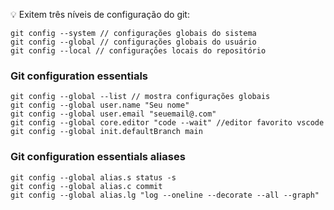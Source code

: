 <!-- 
    Crie uma chave ssh com nome persinalizado
    ssh-keygen -t rsa -b 2048 -f ~/.ssh/minha_chave_customizada
 -->

:bulb: Exitem  três níveis de configuração do git:

    git config --system // configurações globais do sistema
    git config --global // configurações globais do usuário
    git config --local // configurações locais do repositório

### Git configuration essentials

    git config --global --list // mostra configurações globais
    git config --global user.name "Seu nome"
    git config --global user.email "seuemail@.com"
    git config --global core.editor "code --wait" //editor favorito vscode
    git config --global init.defaultBranch main

### Git configuration essentials aliases

    git config --global alias.s status -s
    git config --global alias.c commit
    git config --global alias.lg "log --oneline --decorate --all --graph"


